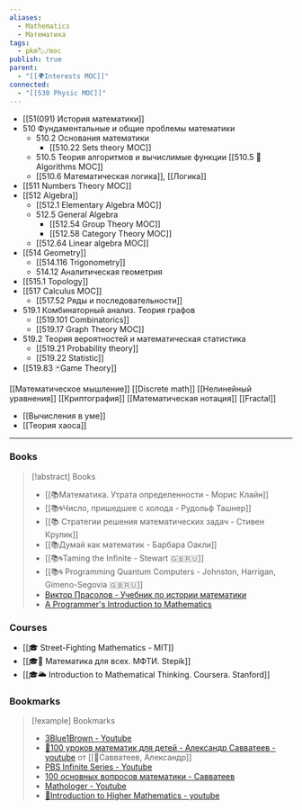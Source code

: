 ```yaml
---
aliases:
  - Mathematics
  - Математика
tags:
  - pkm🏷/moc
publish: true
parent:
  - "[[🌍Interests MOC]]"
connected:
  - "[[530 Physic MOC]]"
---
```

- [[51(091) История математики]] 
- 510 Фундаментальные и общие проблемы математики
	- 510.2 Основания математики
		- [[510.22 Sets theory MOC]]
	- 510.5 Теория алгоритмов и вычислимые функции [[510.5 🐜Algorithms MOC]]
	- [[510.6 Математическая логика]], [[Логика]]
- [[511 Numbers Theory MOC]] 
- [[512 Algebra]]
	- [[512.1 Elementary Algebra MOC]]
	- 512.5 General Algebra
		- [[512.54 Group Theory MOC]]
		- [[512.58 Category Theory MOC]]
	- [[512.64  Linear algebra MOC]]
- [[514 Geometry]]
	- [[514.116 Trigonometry]]
	- 514.12 Аналитическая геометрия
- [[515.1 Topology]]
- [[517 Сalculus MOC]] 
	- [[517.52 Ряды и последовательности]]
- 519.1 Комбинаторный анализ. Теория графов
	- [[519.101 Combinatorics]]
	- [[519.17 Graph Theory MOC]]
- 519.2 Теория вероятностей и математическая статистика
	- [[519.21  Probability theory]]
	- [[519.22 Statistic]]
- [[519.83 🃏Game Theory]]



[[Математическое мышление]]
[[Discrete math]]
[[Нелинейный уравнения]]
[[Криптография]]
[[Математическая нотация]]
[[Fractal]]
- [[Вычисления в уме]]
- [[Теория хаоса]]

---
### Books
> [!abstract] Books
> - [[📚Математика. Утрата определенности - Морис Клайн]]
> - [[📚🌀Число, пришедшее с холода - Рудольф Ташнер]]
> - [[📚 Стратегии решения математических задач - Стивен Крулик]]
> - [[📚Думай как математик - Барбара Оакли]]
> - [[📚🌀Taming the Infinite - Stewart 🇬🇧🇷🇺]]
> - [[📚🌀 Programming Quantum Computers - Johnston, Harrigan, Gimeno-Segovia 🇬🇧🇷🇺]]
> - [Виктор Прасолов - Учебник по истории математики](http://vvprasolov.livejournal.com/67259.html)
> - [A Programmer's Introduction to Mathematics](https://pimbook.org/)


### Courses
- [[🎓 Street-Fighting Mathematics - MIT]]
- [[🎓🌳 Математика для всех. МФТИ. Stepik]]
- [[🎓🌥️ Introduction to Mathematical Thinking. Coursera. Stanford]]

### Bookmarks
> [!example] Bookmarks
> - [3Blue1Brown - Youtube](https://www.youtube.com/channel/UCYO_jab_esuFRV4b17AJtAw/playlists)
> - [🎥100 уроков математик для детей - Александр Савватеев - youtube](https://childrenscience.ru/courses/sav/) от [[👤Савватеев, Александр]]
> - [PBS Infinite Series - Youtube](https://www.youtube.com/channel/UCs4aHmggTfFrpkPcWSaBN9g/playlists)
> - [100 основных вопросов математики - Савватеев](https://www.youtube.com/playlist?list=PL8n_ZHoHDPESLDJN2NJivDYLNGtpJEBoy)
> - [Mathologer - Youtube](https://www.youtube.com/channel/UC1_uAIS3r8Vu6JjXWvastJg/playlists)
> - [🎥Introduction to Higher Mathematics - youtube](https://www.youtube.com/playlist?list=PLZzHxk_TPOStgPtqRZ6KzmkUQBQ8TSWVX)







